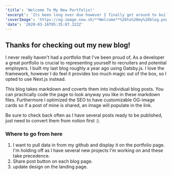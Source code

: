 ```yaml
---
'title': 'Welcome To My New Portfolio!'
'excerpt': 'Its been long over due however I finally got around to building out a new static portfolio build using Next.js. I built in a theme provider to switch between light and dark themes too!'
'coverImage': 'https://og-image.now.sh/**Welcome**%20to%20my%20blog.png?theme=light&md=1&fontSize=100px&images=https%3A%2F%2Fassets.zeit.co%2Fimage%2Fupload%2Ffront%2Fassets%2Fdesign%2Fzeit-black-triangle.svg'
'date': '2020-03-16T05:35:07.322Z'
---
```


## Thanks for checking out my new blog!

I never really haven't had a portfolio that I've been proud of, As a developer a great portfolio is crucial to representing yourself to recruiters and potential employers. I built my last blog roughly a year ago using Gatsby.js. I love the framework, however I do feel it provides too much magic out of the box, so I opted to use Next.js instead.

This blog takes markdown and coverts them into individual blog posts. You can practically code the page to look anyway you like in these markdown files. Furthermore I optimized the SEO to have customizable OG-image cards so if a post of mine is shared, an image will populate in the link.

Be sure to check back often as I have several posts ready to be published, just need to convert them from notion first :).

### Where to go from here

1. I want to pull data in from my github and display it on the portfolio page. I'm holding off as I have several new projects I'm working on and these take precedence.
2. Share post button on each blog page.
3. update design on the landing page.
